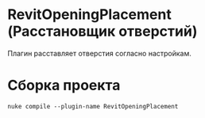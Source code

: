 # RevitOpeningPlacement (Расстановщик отверстий)
Плагин расставляет отверстия согласно настройкам.

# Сборка проекта
```
nuke compile --plugin-name RevitOpeningPlacement
```